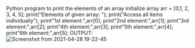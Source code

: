 Python program to print the elements of an array
initialize array
arr = [0,1, 2, 3, 4, 5];
print("Elements of given array: ");
print("Access all items individually");
print"1st element:",arr[0];
print"2nd element:",arr[1];
print"3rd element:",arr[2];
print"4th element:",arr[3];
print"5th element:",arr[4];
print"6th element:",arr[5];
OUTPUT:![Screenshot from 2021-04-28 19-22-45](https://user-images.githubusercontent.com/82712371/116422652-9333c300-a85d-11eb-8c24-059da03f655a.png)



